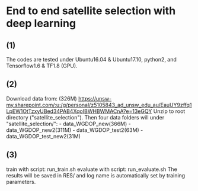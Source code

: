 # End to end satellite selection with deep learning

## (1)
The codes are tested under Ubuntu16.04 & Ubuntu17.10, python2, and Tensorflow1.6 & TF1.8 (GPU).
## (2)
Download data from: (326M)
  https://unsw-my.sharepoint.com/:u:/g/personal/z5105843_ad_unsw_edu_au/EauUY9zffq1LpEW1OtTzxyUBed34PAB4XqoIBWHBWMACnA?e=13eGQY
Unzip to root directory ("satellite_selection"). Then four data folders will under "satellite_selection/": 
	- data_WGDOP_new(366M)
	- data_WGDOP_new2(311M) 
	- data_WGDOP_test2(63M) 
	- data_WGDOP_test_new2(31M)
## (3)
train with script: run_train.sh
evaluate with script: run_evaluate.sh
The results will be saved in RES/ and log name is automatically set by training parameters.
